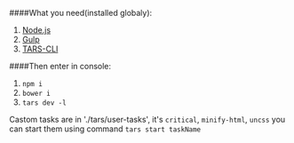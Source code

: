 ####What  you need(installed globaly):
1. [Node.js](https://nodejs.org/en/)
2. [Gulp](https://gulpjs.com)
3. [TARS-CLI](https://github.com/tars/tars-cli)

####Then enter in console:
1. `npm i`
2. `bower i`
3. `tars dev -l`

Castom tasks are in './tars/user-tasks', it's `critical`, `minify-html`, `uncss` you can start them using command `tars start taskName`
